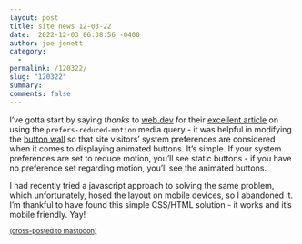 ```yaml
---
layout: post
title: site news 12-03-22
date:  2022-12-03 06:38:56 -0400
author: joe jenett
category:
  -  
permalink: /120322/
slug: "120322"
summary: 
comments: false
---
```

<p>I’ve gotta start by saying <em>thanks</em> to <a href="https://web.dev/">web.dev</a> for their <a href="https://web.dev/prefers-reduced-motion/">excellent article</a> on using the <code>prefers-reduced-motion</code> media query - it was helpful in modifying the <a href="/links/">button wall</a> so that site visitors’ system preferences are considered when it comes to displaying animated buttons. It’s simple. If your system preferences are set to reduce motion, you’ll see static buttons - if you have no preference set regarding motion, you’ll see the animated buttons.</p>
<p></p>
<p>I had recently tried a javascript approach to solving the same problem, which unfortunately, hosed the layout on mobile devices, so I abandoned it. I’m thankful to have found this simple CSS/HTML solution - it works and it’s mobile friendly. Yay!</p>

<a href="https://brid.gy/publish/mastodon"><small>(cross-posted to mastodon)</small></a>